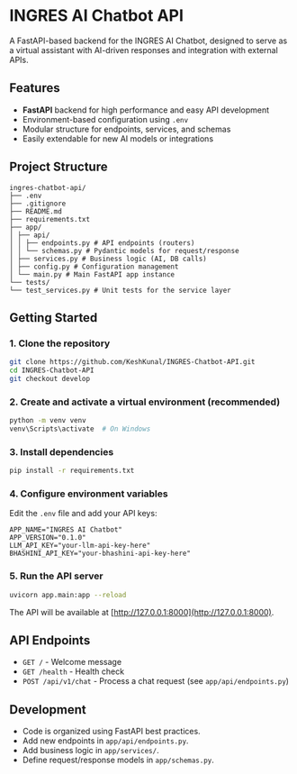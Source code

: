 # INGRES AI Chatbot API

A FastAPI-based backend for the INGRES AI Chatbot, designed to serve as a virtual assistant with AI-driven responses and integration with external APIs.

## Features

- **FastAPI** backend for high performance and easy API development
- Environment-based configuration using `.env`
- Modular structure for endpoints, services, and schemas
- Easily extendable for new AI models or integrations

## Project Structure

```
ingres-chatbot-api/
├── .env
├── .gitignore
├── README.md
├── requirements.txt
├── app/
│ ├── api/
│ │ ├── endpoints.py # API endpoints (routers)
│ │ └── schemas.py # Pydantic models for request/response
│ ├── services.py # Business logic (AI, DB calls)
│ ├── config.py # Configuration management
│ └── main.py # Main FastAPI app instance
└── tests/
└── test_services.py # Unit tests for the service layer
```

## Getting Started

### 1. Clone the repository

```sh
git clone https://github.com/KeshKunal/INGRES-Chatbot-API.git
cd INGRES-Chatbot-API
git checkout develop

```

### 2. Create and activate a virtual environment (recommended)

```sh
python -m venv venv
venv\Scripts\activate  # On Windows
```

### 3. Install dependencies

```sh
pip install -r requirements.txt
```

### 4. Configure environment variables

Edit the `.env` file and add your API keys:

```
APP_NAME="INGRES AI Chatbot"
APP_VERSION="0.1.0"
LLM_API_KEY="your-llm-api-key-here"
BHASHINI_API_KEY="your-bhashini-api-key-here"
```

### 5. Run the API server

```sh
uvicorn app.main:app --reload
```

The API will be available at [http://127.0.0.1:8000](http://127.0.0.1:8000).

## API Endpoints

- `GET /` - Welcome message
- `GET /health` - Health check
- `POST /api/v1/chat` - Process a chat request (see `app/api/endpoints.py`)

## Development

- Code is organized using FastAPI best practices.
- Add new endpoints in `app/api/endpoints.py`.
- Add business logic in `app/services/`.
- Define request/response models in `app/schemas.py`.
